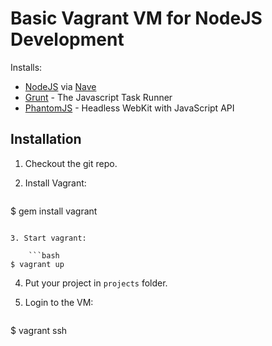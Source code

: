 # Basic Vagrant VM for NodeJS Development #

Installs:

* [NodeJS](http://nodejs.org/) via [Nave](https://github.com/isaacs/nave)
* [Grunt](http://gruntjs.com/) - The Javascript Task Runner
* [PhantomJS](http://phantomjs.org/) - Headless WebKit with JavaScript API

## Installation ##

1. Checkout the git repo.
2. Install Vagrant:

	```bash
$ gem install vagrant
```

3. Start vagrant: 

	```bash
$ vagrant up
```

4. Put your project in `projects` folder.
5. Login to the VM:

	```bash
$ vagrant ssh
```

